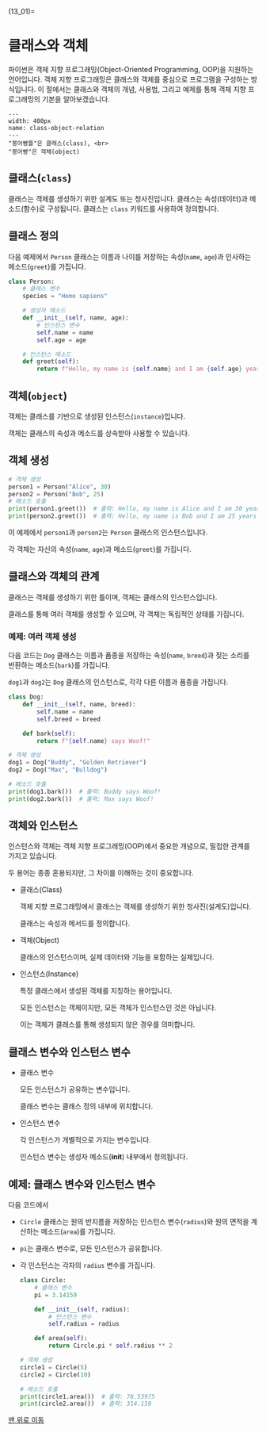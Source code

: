 (13_01)=
# 클래스와 객체

파이썬은 객체 지향 프로그래밍(Object-Oriented Programming, OOP)을 지원하는 언어입니다. 객체 지향 프로그래밍은 클래스와 객체를 중심으로 프로그램을 구성하는 방식입니다. 이 절에서는 클래스와 객체의 개념, 사용법, 그리고 예제를 통해 객체 지향 프로그래밍의 기본을 알아보겠습니다.


```{figure} ../images/13_01_1_fish_bread_frame.webp
---
width: 400px
name: class-object-relation
---
"붕어빵틀"은 클래스(class), <br>
"붕어빵"은 객체(object)
```

## 클래스(`class`)

클래스는 객체를 생성하기 위한 설계도 또는 청사진입니다. 클래스는 속성(데이터)과 메소드(함수)로 구성됩니다. 클래스는 `class` 키워드를 사용하여 정의합니다.

## 클래스 정의

다음 예제에서 `Person` 클래스는 이름과 나이를 저장하는 속성(`name`, `age`)과 인사하는 메소드(`greet`)를 가집니다.

```python
class Person:
    # 클래스 변수
    species = "Homo sapiens"

    # 생성자 메소드
    def __init__(self, name, age):
        # 인스턴스 변수
        self.name = name
        self.age = age

    # 인스턴스 메소드
    def greet(self):
        return f"Hello, my name is {self.name} and I am {self.age} years old."
```

## 객체(`object`)

객체는 클래스를 기반으로 생성된 인스턴스(`instance`)입니다. 

객체는 클래스의 속성과 메소드를 상속받아 사용할 수 있습니다.

## 객체 생성

```python
# 객체 생성
person1 = Person("Alice", 30)
person2 = Person("Bob", 25)
# 메소드 호출
print(person1.greet())  # 출력: Hello, my name is Alice and I am 30 years old.
print(person2.greet())  # 출력: Hello, my name is Bob and I am 25 years old.
```

이 예제에서 `person1`과 `person2`는 `Person` 클래스의 인스턴스입니다. 

각 객체는 자신의 속성(`name`, `age`)과 메소드(`greet`)를 가집니다.

## 클래스와 객체의 관계

클래스는 객체를 생성하기 위한 틀이며, 객체는 클래스의 인스턴스입니다. 

클래스를 통해 여러 객체를 생성할 수 있으며, 각 객체는 독립적인 상태를 가집니다.

###  예제: 여러 객체 생성

다음 코드는 `Dog` 클래스는 이름과 품종을 저장하는 속성(`name`, `breed`)과 짖는 소리를 반환하는 메소드(`bark`)를 가집니다. 

`dog1`과 `dog2`는 `Dog` 클래스의 인스턴스로, 각각 다른 이름과 품종을 가집니다.

```python
class Dog:
    def __init__(self, name, breed):
        self.name = name
        self.breed = breed

    def bark(self):
        return f"{self.name} says Woof!"

# 객체 생성
dog1 = Dog("Buddy", "Golden Retriever")
dog2 = Dog("Max", "Bulldog")

# 메소드 호출
print(dog1.bark())  # 출력: Buddy says Woof!
print(dog2.bark())  # 출력: Max says Woof!
```

## 객체와 인스턴스
인스턴스와 객체는 객체 지향 프로그래밍(OOP)에서 중요한 개념으로, 밀접한 관계를 가지고 있습니다. 

두 용어는 종종 혼용되지만, 그 차이를 이해하는 것이 중요합니다.

- 클래스(Class)
    
    객체 지향 프로그래밍에서 클래스는 객체를 생성하기 위한 청사진(설계도)입니다. 
    
    클래스는 속성과 메서드를 정의합니다.

- 객체(Object)
    
    클래스의 인스턴스이며, 실제 데이터와 기능을 포함하는 실체입니다.
    
- 인스턴스(Instance)
    
    특정 클래스에서 생성된 객체를 지칭하는 용어입니다. 
    
    모든 인스턴스는 객체이지만, 모든 객체가 인스턴스인 것은 아닙니다. 
    
    이는 객체가 클래스를 통해 생성되지 않은 경우를 의미합니다.

## 클래스 변수와 인스턴스 변수

- 클래스 변수
    
    모든 인스턴스가 공유하는 변수입니다. 
    
    클래스 변수는 클래스 정의 내부에 위치합니다.

- 인스턴스 변수
    
    각 인스턴스가 개별적으로 가지는 변수입니다. 
    
    인스턴스 변수는 생성자 메소드(__init__) 내부에서 정의됩니다.

## 예제: 클래스 변수와 인스턴스 변수

다음 코드에서 
- `Circle` 클래스는 원의 반지름을 저장하는 인스턴스 변수(`radius`)와 원의 면적을 계산하는 메소드(`area`)를 가집니다. 

- `pi`는 클래스 변수로, 모든 인스턴스가 공유합니다.

- 각 인스턴스는 각자의 `radius` 변수를 가집니다.

    ```python
    class Circle:
        # 클래스 변수
        pi = 3.14159

        def __init__(self, radius):
            # 인스턴스 변수
            self.radius = radius

        def area(self):
            return Circle.pi * self.radius ** 2

    # 객체 생성
    circle1 = Circle(5)
    circle2 = Circle(10)

    # 메소드 호출
    print(circle1.area())  # 출력: 78.53975
    print(circle2.area())  # 출력: 314.159
    ```

[맨 위로 이동](13_01)

